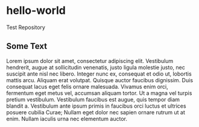 # hello-world
Test Repository

## Some Text
Lorem ipsum dolor sit amet, consectetur adipiscing elit. Vestibulum hendrerit, augue at sollicitudin venenatis, justo ligula molestie justo, nec suscipit ante nisl nec libero. Integer nunc ex, consequat et odio ut, lobortis mattis arcu. Aliquam erat volutpat. Quisque auctor faucibus dignissim. Duis consequat lacus eget felis ornare malesuada. Vivamus enim orci, fermentum eget metus vel, accumsan aliquam tortor. Ut a magna vel turpis pretium vestibulum. Vestibulum faucibus est augue, quis tempor diam blandit a. Vestibulum ante ipsum primis in faucibus orci luctus et ultrices posuere cubilia Curae; Nullam eget dolor nec sapien ornare rutrum ut at enim. Nullam iaculis urna nec elementum auctor.
